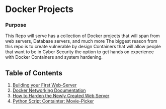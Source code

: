 # Docker Projects
### Purpose
This Repo will serve has a collection of Docker projects that will span from web servers, Database servers, and much more
The biggest reason from this repo is to create vulnerable by design Containers that will allow people that want to be in Cyber Security
the option to get hands on experience with Docker Containers and system hardening. 

## Table of Contents
1. [Building your First Web-Server]()
2. [Docker Networking Documentation](https://github.com/Matthewdr23/Docker_Projects/tree/main/Docker%20Networking)
3. [How to Harden the Newly Created Web Server]()
4. [Python Script Containter: Movie-Picker]()